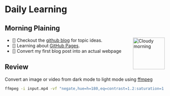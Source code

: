# Daily Learning
## Morning Plaining
<img alt="Cloudy morning" src="https://octodex.github.com/images/cloud.jpg" width="100" align="right">

- [] Checkout the [github blog](https://github.blog/) for topic ideas.
- [] Learning about [GitHub Pages](https://skills.github.com/#first-day-on-github).
-  [] Convert my first blog post into an actual webpage

## Review
Convert an image or video from dark mode to light mode using [ffmpeg](https://www.ffmpeg.org)

```bash
ffmpeg -i input.mp4 -vf "negate,hue=h=180,eq=contrast=1.2:saturation=1.1" output.mp4
```

